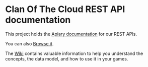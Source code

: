 Clan Of The Cloud REST API documentation
===

This project holds the [Apiary documentation](http://docs.clanofthecloud.apiary.io/) for our REST APIs.

You can also [Browse it](https://cdn.rawgit.com/xtralifecloud/api/master/api.html).

The [Wiki](https://github.com/clanofthecloud/api/wiki) contains valuable information to help you understand the concepts, the data model, and how to use it in your games.
